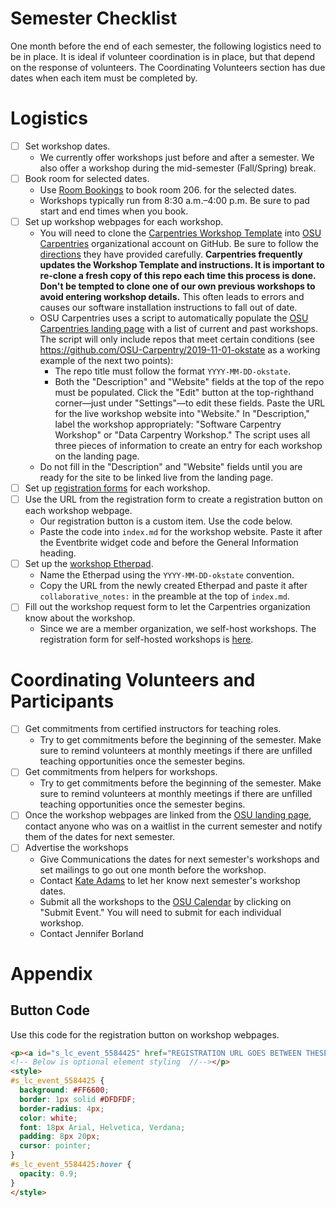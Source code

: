 # Semester Checklist
One month before the end of each semester, the following logistics need to be in place. It is ideal if volunteer coordination is in place, but that depend on the response of volunteers. The Coordinating Volunteers section has due dates when each item must be completed by.
# Logistics
- [ ] Set workshop dates.
  - We currently offer workshops just before and after a semester. We also offer a workshop during the mid-semester (Fall/Spring) break.
- [ ] Book room for selected dates.
  - Use [Room Bookings](https://okstate.libcal.com/booking/conference-rooms) to book room 206. for the selected dates.
  - Workshops typically run from 8:30 a.m.–4:00 p.m. Be sure to pad start and end times when you book.
- [ ] Set up workshop webpages for each workshop.
  - You will need to clone the [Carpentries Workshop Template](https://github.com/carpentries/workshop-template) into [OSU Carpentries](https://github.com/OSU-Carpentry) organizational account on GitHub. Be sure to follow the [directions](https://github.com/carpentries/workshop-template/blob/gh-pages/README.md) they have provided carefully. **Carpentries frequently updates the Workshop Template and instructions. It is important to re-clone a fresh copy of this repo each time this process is done. Don't be tempted to clone one of our own previous workshops to avoid entering workshop details.** This often leads to errors and causes our software installation instructions to fall out of date.
  - OSU Carpentries uses a script to automatically populate the [OSU Carpentries landing page](https://osu-carpentry.github.io/) with a list of current and past workshops. The script will only include repos that meet certain conditions (see https://github.com/OSU-Carpentry/2019-11-01-okstate as a working example of the next two points):
    - The repo title must follow the format `YYYY-MM-DD-okstate`.
    - Both the "Description" and "Website" fields at the top of the repo must be populated. Click the "Edit" button at the top-righthand corner—just under "Settings"—to edit these fields. Paste the URL for the live workshop website into "Website." In "Description," label the workshop appropriately: "Software Carpentry Workshop" or "Data Carpentry Workshop." The script uses all three pieces of information to create an entry for each workshop on the landing page.
  - Do not fill in the "Description" and "Website" fields until you are ready for the site to be linked live from the landing page.
- [ ] Set up [registration forms](https://info.library.okstate.edu/c.php?g=970224) for each workshop.
- [ ] Use the URL from the registration form to create a registration button on each workshop webpage.
  - Our registration button is a custom item. Use the code below.
  - Paste the code into `index.md` for the workshop website. Paste it after the Eventbrite widget code and before the General Information heading.
- [ ] Set up the [workshop Etherpad](https://tiger.hpc.okstate.edu/sites/etherpad/).
  - Name the Etherpad using the `YYYY-MM-DD-okstate` convention.
  - Copy the URL from the newly created Etherpad and paste it after `collaborative_notes:` in the preamble at the top of `index.md`.
- [ ] Fill out the workshop request form to let the Carpentries organization know about the workshop.
  - Since we are a member organization, we self-host workshops. The registration form for self-hosted workshops is [here](https://amy.carpentries.org/forms/self-organised/).


# Coordinating Volunteers and Participants
- [ ] Get commitments from certified instructors for teaching roles.
  - Try to get commitments before the beginning of the semester. Make sure to remind volunteers at monthly meetings if there are unfilled teaching opportunities once the semester begins.
- [ ] Get commitments from helpers for workshops.
  - Try to get commitments before the beginning of the semester. Make sure to remind volunteers at monthly meetings if there are unfilled teaching opportunities once the semester begins.
- [ ] Once the workshop webpages are linked from the [OSU landing page](https://osu-carpentry.github.io/), contact anyone who was on a waitlist in the current semester and notify them of the dates for next semester.
- [ ] Advertise the workshops
  - Give Communications the dates for next semester's workshops and set mailings to go out one month before the workshop.
  - Contact [Kate Adams](mailto:kate@greatplains.net) to let her know next semester's workshop dates.
  - Submit all the workshops to the [OSU Calendar](https://calendar.okstate.edu/) by clicking on "Submit Event." You will need to submit for each individual workshop.
  - Contact Jennifer Borland

# Appendix
## Button Code
Use this code for the registration button on workshop webpages.

```html
<p><a id="s_lc_event_5584425" href="REGISTRATION URL GOES BETWEEN THESE QUOTES">CLICK TO REGISTER</a>
<!-- Below is optional element styling  //--></p>
<style>
#s_lc_event_5584425 {
  background: #FF6600;
  border: 1px solid #DFDFDF;
  border-radius: 4px;
  color: white;
  font: 18px Arial, Helvetica, Verdana;
  padding: 8px 20px;
  cursor: pointer;
}
#s_lc_event_5584425:hover {
  opacity: 0.9;
}
</style>
```
